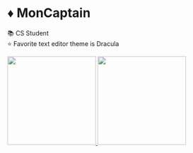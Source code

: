 
<!---
🍞 
--->
# ♦ MonCaptain

📚 CS Student
<br/>
⭐ Favorite text editor theme is Dracula

<div>
<a href="https://github.com/moncaptain">
<img height="200em" src="https://github-readme-stats.vercel.app/api/top-langs/?username=moncaptain&layout=compact&langs_count=8&theme=dracula"/>
<img height="200em" src="https://github-readme-stats.vercel.app/api?username=moncaptain&show_icons=true&theme=dracula&include_all_commits=true&count_private=true"/>
</div>
